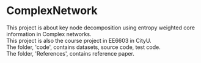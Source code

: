# ComplexNetwork
This project is about key node decomposition using entropy weighted core information in Complex networks.  
This project is also the course project in EE6603 in CityU.  
The folder, 'code', contains datasets, source code, test code.  
The folder, 'References', contains reference paper.  

